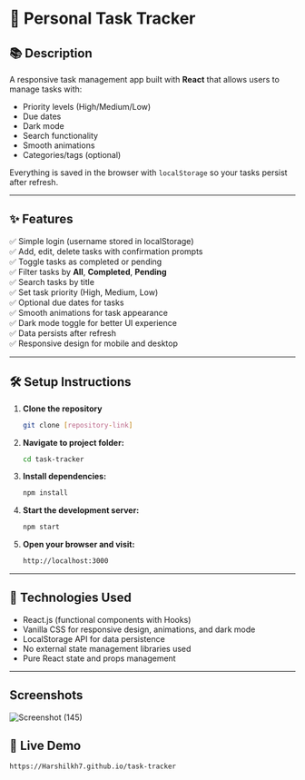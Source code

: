 # 📝 Personal Task Tracker

## 📚 Description  
A responsive task management app built with **React** that allows users to manage tasks with:

- Priority levels (High/Medium/Low)  
- Due dates  
- Dark mode  
- Search functionality  
- Smooth animations  
- Categories/tags (optional)  

Everything is saved in the browser with `localStorage` so your tasks persist after refresh.

---

## ✨ Features  

✅ Simple login (username stored in localStorage)  
✅ Add, edit, delete tasks with confirmation prompts  
✅ Toggle tasks as completed or pending  
✅ Filter tasks by **All**, **Completed**, **Pending**  
✅ Search tasks by title  
✅ Set task priority (High, Medium, Low)  
✅ Optional due dates for tasks  
✅ Smooth animations for task appearance  
✅ Dark mode toggle for better UI experience  
✅ Data persists after refresh  
✅ Responsive design for mobile and desktop  

---

## 🛠️ Setup Instructions  

1. **Clone the repository**  
   ```bash  
   git clone [repository-link]

2. **Navigate to project folder:**
   ```bash 
   cd task-tracker

3. **Install dependencies:**
   ```bash 
   npm install

4. **Start the development server:**
   ```bash
   npm start
   
5. **Open your browser and visit:**
   ```bash
   http://localhost:3000

---

## 💪 Technologies Used

- React.js (functional components with Hooks)
- Vanilla CSS for responsive design, animations, and dark mode
- LocalStorage API for data persistence
- No external state management libraries used
- Pure React state and props management

---
## Screenshots
![Screenshot (145)](https://github.com/user-attachments/assets/7d9eba4e-d8c2-4c90-aa5a-5d458840cca5)


## 🔗 Live Demo
   ```bash
   https://Harshilkh7.github.io/task-tracker
